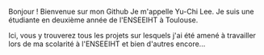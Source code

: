 Bonjour !
Bienvenue sur mon Github
Je m'appelle Yu-Chi Lee. Je suis une étudiante en deuxième année de l'ENSEEIHT à Toulouse.

Ici, vous y trouverez tous les projets sur lesquels j'ai été amené à travailler lors de ma scolarité à l'ENSEEIHT et bien d'autres encore...
